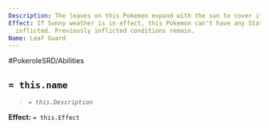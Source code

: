 ```yaml
---
Description: The leaves on this Pokemon expand with the sun to cover its body.
Effect: If Sunny weather is in effect, this Pokemon can't have any Status Conditions
  inflicted. Previously inflicted conditions remain.
Name: Leaf Guard
---
```


#PokeroleSRD/Abilities

## `= this.name`

> *`= this.Description`*

**Effect:** `= this.Effect`
